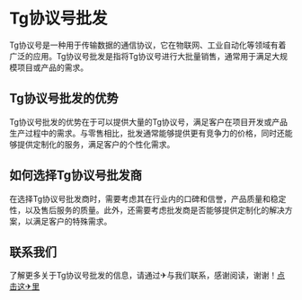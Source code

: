 # Tg协议号批发

Tg协议号是一种用于传输数据的通信协议，它在物联网、工业自动化等领域有着广泛的应用。Tg协议号批发是指将Tg协议号进行大批量销售，通常用于满足大规模项目或产品的需求。

## Tg协议号批发的优势

Tg协议号批发的优势在于可以提供大量的Tg协议号，满足客户在项目开发或产品生产过程中的需求。与零售相比，批发通常能够提供更有竞争力的价格，同时还能够提供定制化的服务，满足客户的个性化需求。

## 如何选择Tg协议号批发商

在选择Tg协议号批发商时，需要考虑其在行业内的口碑和信誉，产品质量和稳定性，以及售后服务的质量。此外，还需要考虑批发商是否能够提供定制化的解决方案，以满足客户的特殊需求。

## 联系我们

了解更多关于Tg协议号批发的信息，请通过✈与我们联系，感谢阅读，谢谢！[点击这✈里](https://t.me/sjlmbot)